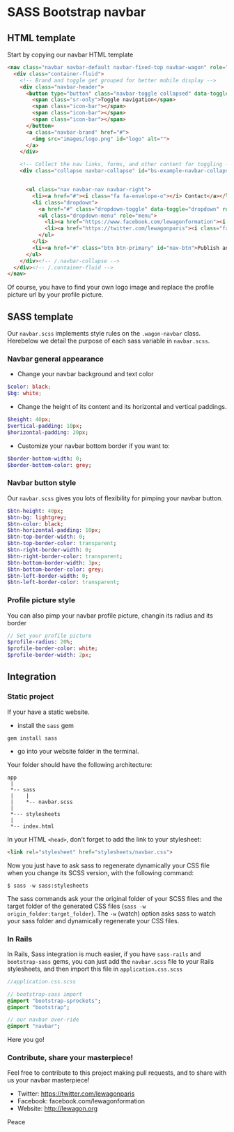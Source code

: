 # SASS Bootstrap navbar

## HTML template

Start by copying our navbar HTML template

```html
<nav class="navbar navbar-default navbar-fixed-top navbar-wagon" role="navigation">
  <div class="container-fluid">
    <!-- Brand and toggle get grouped for better mobile display -->
    <div class="navbar-header">
      <button type="button" class="navbar-toggle collapsed" data-toggle="collapse" data-target="#bs-example-navbar-collapse-1">
        <span class="sr-only">Toggle navigation</span>
        <span class="icon-bar"></span>
        <span class="icon-bar"></span>
        <span class="icon-bar"></span>
      </button>
      <a class="navbar-brand" href="#">
        <img src="images/logo.png" id="logo" alt="">
      </a>
    </div>

    <!-- Collect the nav links, forms, and other content for toggling -->
    <div class="collapse navbar-collapse" id="bs-example-navbar-collapse-1">


      <ul class="nav navbar-nav navbar-right">
        <li><a href="#"><i class="fa fa-envelope-o"></i> Contact</a></li>
        <li class="dropdown">
          <a href="#" class="dropdown-toggle" data-toggle="dropdown" role="button" aria-expanded="false"><img src="http://placehold.it/30x30" id="profile-pic" alt="">Follow-us <span class="caret"></span></a>
          <ul class="dropdown-menu" role="menu">
            <li><a href="https://www.facebook.com/lewagonformation"><i class="fa fa-facebook-square"></i> Facebook</a></li>
            <li><a href="https://twitter.com/lewagonparis"><i class="fa fa-twitter-square"></i> Twitter</a></li>
          </ul>
        </li>
        <li><a href="#" class="btn btn-primary" id="nav-btn">Publish an announce</a></li>
      </ul>
    </div><!-- /.navbar-collapse -->
  </div><!-- /.container-fluid -->
</nav>
```

Of course, you have to find your own logo image and replace the profile picture url by your profile picture.


## SASS template

Our `navbar.scss` implements style rules on the `.wagon-navbar` class. Herebelow we detail the purpose of each sass variable in `navbar.scss`.

### Navbar general appearance

- Change your navbar background and text color

```scss
$color: black;
$bg: white;
```

- Change the height of its content and its horizontal and vertical paddings.

```sass
$height: 40px;
$vertical-padding: 10px;
$horizontal-padding: 20px;
```

- Customize your navbar bottom border if you want to:

```sass
$border-bottom-width: 0;
$border-bottom-color: grey;
```

### Navbar button style

Our `navbar.scss` gives you lots of flexibility for pimping your navbar button.

```sass
$btn-height: 40px;
$btn-bg: lightgrey;
$btn-color: black;
$btn-horizontal-padding: 10px;
$btn-top-border-width: 0;
$btn-top-border-color: transparent;
$btn-right-border-width: 0;
$btn-right-border-color: transparent;
$btn-bottom-border-width: 3px;
$btn-bottom-border-color: grey;
$btn-left-border-width: 0;
$btn-left-border-color: transparent;
```

### Profile picture style

You can also pimp your navbar profile picture, changin its radius and its border

```sass
// Set your profile picture
$profile-radius: 20%;
$profile-border-color: white;
$profile-border-width: 2px;
```


## Integration

### Static project

If your have a static website.

- install the `sass` gem

```
gem install sass
```

- go into your website folder in the terminal.

Your folder should have the following architecture:

```
app
 |
 *-- sass
 |    |
 |    *-- navbar.scss
 |
 *--- stylesheets
 |
 *-- index.html
```

In your HTML `<head>`, don't forget to add the link to your stylesheet:

```html
<link rel="stylesheet" href="stylesheets/navbar.css">
```

Now you just have to ask sass to regenerate dynamically your CSS file when you change its SCSS version, with the following command:

```
$ sass -w sass:stylesheets
```

The sass commands ask your the original folder of your SCSS files and the target folder of the generated CSS files (`sass -w origin_folder:target_folder`). The `-w` (watch) option asks sass to watch your sass folder and dynamically regenerate your CSS files.


### In Rails

In Rails, Sass integration is much easier, if you have `sass-rails` and `bootstrap-sass` gems, you can just add the `navbar.scss` file to your Rails stylesheets, and then import this file in `application.css.scss`


```sass
//application.css.scss

// bootstrap-sass import
@import "bootstrap-sprockets";
@import "bootstrap";

// our navbar over-ride
@import "navbar";
```

Here you go!

### Contribute, share your masterpiece!

Feel free to contribute to this project making pull requests, and to share with us your navbar masterpiece!

- Twitter: https://twitter.com/lewagonparis
- Facebook: facebook.com/lewagonformation
- Website: http://lewagon.org

Peace